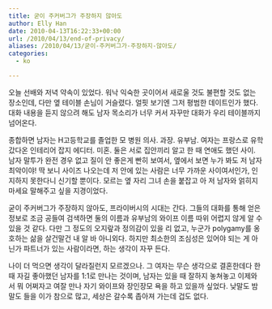 ```yaml
---
title: 굳이 주커버그가 주장하지 않아도
author: Elly Han
date: 2010-04-13T16:22:33+00:00
url: /2010/04/13/end-of-privacy/
aliases: /2010/04/13/굳이-주커버그가-주장하지-않아도/
categories:
  - ko

---
```

오늘 선배와 저녁 약속이 있었다. 워낙 익숙한 곳이어서 새로울 것도 불편할 것도 없는 장소인데, 다만 옆 테이블 손님이 거슬렸다. 얼핏 보기엔 그저 평범한 데이트인가 했다. 대화 내용을 듣지 않으려 해도 남자 목소리가 너무 커서 자꾸만 대화가 우리 테이블까지 넘어온다.

  


종합하면 남자는 H고등학교를 졸업한 모 병원 의사. 과장. 유부남. 여자는 프랑스로 유학 갔다온 인테리어 잡지 에디터. 미혼. 둘은 서로 집안끼리 알고 한 때 연애도 했던 사이. 남자 말투가 완전 경우 없고 질이 안 좋은게 빤히 보여서, 옆에서 보면 누가 봐도 저 남자 최악이야! 딱 보니 사이즈 나오는데 저 안에 있는 사람은 너무 가까운 사이여서인가, 인지하지 못한다니 신기할 뿐이다. 모르는 옆 자리 그녀 손을 붙잡고 아 저 남자와 얽히지 마세요 말해주고 싶을 지경이었다.

  


굳이 주커버그가 주장하지 않아도, 프라이버시의 시대는 간다. 그들의 대화를 통해 얻은 정보로 조금 공들여 검색하면 둘의 이름과 유부남의 와이프 이름 따위 어렵지 않게 알 수 있을 것 같다. 다만 그 정도의 오지랖과 정의감이 있을 리 없고, 누군가 polygamy를 옹호하는 삶을 살건말건 내 알 바 아니외다. 하지만 최소한의 조심성은 있어야 되는 게 아닌가 파트너가 있는 사람이라면, 하는 생각이 자꾸 든다. 

  


나이 더 먹으면 생각이 달라질런지 모르겠으나. 그 여자는 무슨 생각으로 결혼한데다 한 때 자길 좋아했던 남자를 1:1로 만나는 것이며, 남자는 있을 때 잘하지 놓쳐놓고 이제와서 뭐 어쩌자고 여잘 만나 자기 와이프와 장인장모 욕을 하고 있을까 싶었다. 낮말도 밤말도 들을 이가 참으로 많고, 세상은 갈수록 좁아져 가는데 겁도 없다.